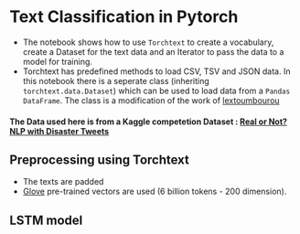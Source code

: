 # Text Classification in Pytorch
* The notebook shows how to use `Torchtext` to create a vocabulary, create a Dataset for the text data and an Iterator to pass the data to a model for training.
* Torchtext has predefined methods to load CSV, TSV and JSON data. In this notebook there is a seperate class (inheriting `torchtext.data.Dataset`) which can be used to load data from a `Pandas DataFrame`. The class is a modification of the work of [lextoumbourou](https://gist.github.com/lextoumbourou/8f90313cbc3598ffbabeeaa1741a11c8) 


####  The Data used here is from a Kaggle competetion Dataset : [Real or Not? NLP with Disaster Tweets](https://www.kaggle.com/c/nlp-getting-started) 


## Preprocessing using Torchtext
* The texts are padded 
* [Glove](https://nlp.stanford.edu/projects/glove/) pre-trained vectors are used (6 billion tokens - 200 dimension). 

## LSTM model
